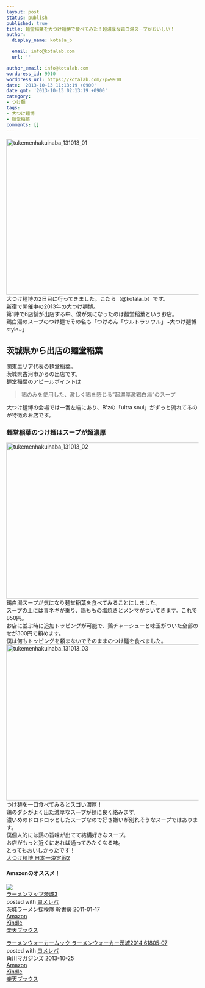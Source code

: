 ```yaml
---
layout: post
status: publish
published: true
title: 麺堂稲葉を大つけ麺博で食べてみた！超濃厚な鶏白湯スープがおいしい！
author:
  display_name: kotala_b

  email: info@kotalab.com
  url: ''

author_email: info@kotalab.com
wordpress_id: 9910
wordpress_url: https://kotalab.com/?p=9910
date: '2013-10-13 11:13:19 +0900'
date_gmt: '2013-10-13 02:13:19 +0900'
category:
- つけ麺
tags:
- 大つけ麺博
- 麺堂稲葉
comments: []
---
```

<p><img src="https://kotalab.com/wp-content/uploads/tukemenhakuinaba_131013_01-546x409.jpg" alt="tukemenhakuinaba_131013_01" width="546" height="409" class="alignnone size-large wp-image-9911" /><br />
大つけ麺博の2日目に行ってきました。こたら（@kotala_b）です。<br />
新宿で開催中の2013年の大つけ麺博。<br />
第1陣で6店舗が出店する中、僕が気になったのは麺堂稲葉というお店。<br />
鶏白湯のスープのつけ麺でその名も「つけめん「ウルトラソウル」~大つけ麺博style~」<br />
<!--more--></p>
<h2>茨城県から出店の麺堂稲葉</h2>
<p>関東エリア代表の麺堂稲葉。<br />
茨城県古河市からの出店です。<br />
麺堂稲葉のアピールポイントは</p>
<blockquote><p>鶏のみを使用した、激しく鶏を感じる&rdquo;超濃厚激鶏白湯&rdquo;のスープ</p></blockquote>
<p>大つけ麺博の会場では一番左端にあり、B'zの「ultra soul」がずっと流れてるのが特徴のお店です。</p>
<h3>麺堂稲葉のつけ麺はスープが超濃厚</h3>
<p><img src="https://kotalab.com/wp-content/uploads/tukemenhakuinaba_131013_02-546x409.jpg" alt="tukemenhakuinaba_131013_02" width="546" height="409" class="alignnone size-large wp-image-9920" /><br />
鶏白湯スープが気になり麺堂稲葉を食べてみることにしました。<br />
スープの上には青ネギが乗り、鶏ももの塩焼きとメンマがついてきます。これで850円。<br />
お店に並ぶ時に追加トッピングが可能で、鶏チャーシューと味玉がついた全部のせが300円で頼めます。<br />
僕は何もトッピングを頼まないでそのままのつけ麺を食べました。<br />
<img src="https://kotalab.com/wp-content/uploads/tukemenhakuinaba_131013_03-546x409.jpg" alt="tukemenhakuinaba_131013_03" width="546" height="409" class="alignnone size-large wp-image-9912" /><br />
つけ麺を一口食べてみるとスゴい濃厚！<br />
鶏のダシがよく出た濃厚なスープが麺に良く絡みます。<br />
濃いめのドロドロッとしたスープなので好き嫌いが別れそうなスープではあります。<br />
僕個人的には鶏の旨味が出てて結構好きなスープ。<br />
お店がもっと近くにあれば通ってみたくなる味。<br />
とってもおいしかったです！<br />
<a href="http://dai-tsukemen-haku.com/index/detail/id/8" target="_blank">大つけ麺博 日本一決定戦2</a></p>
<h4 class="aam">Amazonのオススメ！</h4>
<div class="booklink-box">
<div class="booklink-image"><a href="http://www.amazon.co.jp/exec/obidos/asin/4902615789/same-22/" rel="nofollow" target="_blank"><img src="http://ecx.images-amazon.com/images/I/51FXj7lKq8L._SL160_.jpg" style="border: none;" /></a></div>
<div class="booklink-info">
<div class="booklink-name"><a href="http://www.amazon.co.jp/exec/obidos/asin/4902615789/same-22/" rel="nofollow" target="_blank">ラーメンマップ茨城3</a>
<div class="booklink-powered-date">posted with <a href="http://yomereba.com" rel="nofollow" target="_blank">ヨメレバ</a></div>
</div>
<div class="booklink-detail">茨城ラーメン探検隊 幹書房 2011-01-17    </div>
<div class="booklink-link2">
<div class="shoplinkamazon"><a href="http://www.amazon.co.jp/exec/obidos/asin/4902615789/same-22/" rel="nofollow" target="_blank" title="アマゾン" >Amazon</a></div>
<div class="shoplinkkindle"><a href="http://www.amazon.co.jp/gp/search?keywords=%83%89%81%5B%83%81%83%93%83%7D%83b%83v%88%EF%8F%E93&__mk_ja_JP=%83J%83%5E%83J%83i&url=node%3D2275256051&tag=same-22" rel="nofollow" target="_blank" >Kindle</a></div>
<div class="shoplinkrakuten"><a href="http://c.af.moshimo.com/af/c/click?a_id=374941&p_id=56&pc_id=56&pl_id=637&s_v=b5Rz2P0601xu&url=http%3A%2F%2Fbooks.rakuten.co.jp%2Frb%2F6947660%2F" rel="nofollow" target="_blank" title="楽天ブックス" >楽天ブックス</a></div>
</p></div>
</div>
<div class="booklink-footer"></div>
</div>
<div class="booklink-box">
<div class="booklink-image"><a href="http://www.amazon.co.jp/exec/obidos/asin/4047312886/same-22/" rel="nofollow" target="_blank"><img src="" style="border: none;" /></a></div>
<div class="booklink-info">
<div class="booklink-name"><a href="http://www.amazon.co.jp/exec/obidos/asin/4047312886/same-22/" rel="nofollow" target="_blank">ラーメンウォーカームック  ラーメンウォーカー茨城2014  61805‐07</a>
<div class="booklink-powered-date">posted with <a href="http://yomereba.com" rel="nofollow" target="_blank">ヨメレバ</a></div>
</div>
<div class="booklink-detail"> 角川マガジンズ 2013-10-25    </div>
<div class="booklink-link2">
<div class="shoplinkamazon"><a href="http://www.amazon.co.jp/exec/obidos/asin/4047312886/same-22/" rel="nofollow" target="_blank" title="アマゾン" >Amazon</a></div>
<div class="shoplinkkindle"><a href="http://www.amazon.co.jp/gp/search?keywords=%83%89%81%5B%83%81%83%93%83E%83H%81%5B%83J%81%5B%83%80%83b%83N%20%20%83%89%81%5B%83%81%83%93%83E%83H%81%5B%83J%81%5B%88%EF%8F%E92014%20%2061805%81%5D07&__mk_ja_JP=%83J%83%5E%83J%83i&url=node%3D2275256051&tag=same-22" rel="nofollow" target="_blank" >Kindle</a></div>
<div class="shoplinkrakuten"><a href="http://c.af.moshimo.com/af/c/click?a_id=374941&p_id=56&pc_id=56&pl_id=637&s_v=b5Rz2P0601xu&url=" rel="nofollow" target="_blank" title="楽天ブックス" >楽天ブックス</a></div>
</p></div>
</div>
<div class="booklink-footer"></div>
</div>
